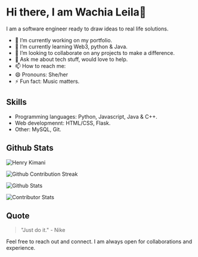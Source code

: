 # Hi there, I am Wachia Leila👋

I am a software engineer ready to draw ideas to real life solutions.

- 🔭 I’m currently working on my portfolio.
- 🌱 I’m currently learning Web3, python & Java.
- 👯 I’m looking to collaborate on any projects to make a difference.
- 💬 Ask me about tech stuff, would love to help.
- 📫 How to reach me: 
- 😄 Pronouns: She/her
- ⚡ Fun fact: Music matters.

## Skills

- Programming languages: Python, Javascript, Java & C++.
- Web developmennt: HTML/CSS, Flask.
- Other: MySQL, Git.

## Github Stats

<a>
  <img src="https://github-contributor-stats.vercel.app/api?username=WachiaLeila&limit=5&theme=dark&combine_all_yearly_contributions=true" alt="Henry Kimani" />
</a>


![Github Contribution Streak](https://github-readme-streak-stats.herokuapp.com/?user=WachiaLeila&theme=dark&hide_border=false)

![Github Stats](https://github-readme-stats.vercel.app/api?username=WachiaLeila&show_icons=true&theme=dark)

![Contributor Stats](https://github-readme-stats.vercel.app/api/top-langs/?username=WachiaLeila&layout=compact&theme=dark)

## Quote

> "Just do it." - Nike

Feel free to reach out and connect. I am always open for collaborations and experience.
